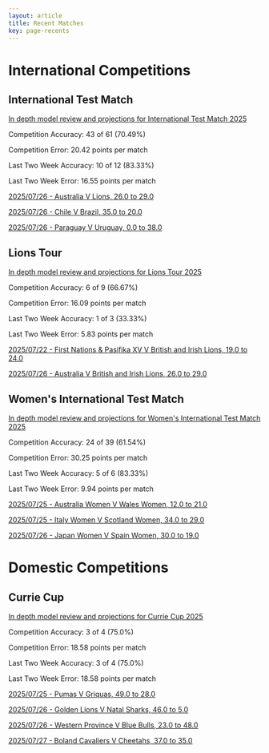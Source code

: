 ```yaml
---  
layout: article  
title: Recent Matches  
key: page-recents  
---
```

# International Competitions

## International Test Match


[In depth model review and projections for International Test Match 2025](comp_files/International_Test_Match_2025)

Competition Accuracy: 43 of 61 (70.49%)

Competition Error: 20.42 points per match

Last Two Week Accuracy: 10 of 12 (83.33%)

Last Two Week Error: 16.55 points per match

[2025/07/26 - Australia V Lions, 26.0 to 29.0](reviews\2025-07-26-Australia_V_Lions)

[2025/07/26 - Chile V Brazil, 35.0 to 20.0](reviews\2025-07-26-Chile_V_Brazil)

[2025/07/26 - Paraguay V Uruguay, 0.0 to 38.0](reviews\2025-07-26-Paraguay_V_Uruguay)
## Lions Tour


[In depth model review and projections for Lions Tour 2025](comp_files/Lions_Tour_2025)

Competition Accuracy: 6 of 9 (66.67%)

Competition Error: 16.09 points per match

Last Two Week Accuracy: 1 of 3 (33.33%)

Last Two Week Error: 5.83 points per match

[2025/07/22 - First Nations & Pasifika XV V British and Irish Lions, 19.0 to 24.0](reviews\2025-07-22-FirstNations&PasifikaXV_V_BritishandIrishLions)

[2025/07/26 - Australia V British and Irish Lions, 26.0 to 29.0](reviews\2025-07-26-Australia_V_BritishandIrishLions)
## Women's International Test Match


[In depth model review and projections for Women's International Test Match 2025](comp_files/Womens_International_Test_Match_2025)

Competition Accuracy: 24 of 39 (61.54%)

Competition Error: 30.25 points per match

Last Two Week Accuracy: 5 of 6 (83.33%)

Last Two Week Error: 9.94 points per match

[2025/07/25 - Australia Women V Wales Women, 12.0 to 21.0](reviews\2025-07-25-AustraliaWomen_V_WalesWomen)

[2025/07/25 - Italy Women V Scotland Women, 34.0 to 29.0](reviews\2025-07-25-ItalyWomen_V_ScotlandWomen)

[2025/07/26 - Japan Women V Spain Women, 30.0 to 19.0](reviews\2025-07-26-JapanWomen_V_SpainWomen)
# Domestic Competitions

## Currie Cup


[In depth model review and projections for Currie Cup 2025](comp_files/Currie_Cup_2025)

Competition Accuracy: 3 of 4 (75.0%)

Competition Error: 18.58 points per match

Last Two Week Accuracy: 3 of 4 (75.0%)

Last Two Week Error: 18.58 points per match

[2025/07/25 - Pumas V Griquas, 49.0 to 28.0](reviews\2025-07-25-Pumas_V_Griquas)

[2025/07/26 - Golden Lions V Natal Sharks, 46.0 to 5.0](reviews\2025-07-26-GoldenLions_V_NatalSharks)

[2025/07/26 - Western Province V Blue Bulls, 23.0 to 48.0](reviews\2025-07-26-WesternProvince_V_BlueBulls)

[2025/07/27 - Boland Cavaliers V Cheetahs, 37.0 to 35.0](reviews\2025-07-27-BolandCavaliers_V_Cheetahs)
